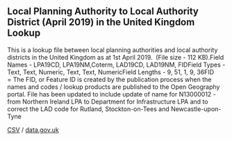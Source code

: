 ## Local Planning Authority to Local Authority District (April 2019) in the United Kingdom Lookup

This is a lookup file between local planning authorities and local authority districts in the United Kingdom as at 1st April 2019.  (File size - 112 KB).Field Names - LPA19CD, LPA19NM,Coterm, LAD19CD, LAD19NM, FIDField Types - Text, Text, Numeric, Text, Text, NumericField Lengths - 9, 51, 1, 9, 36FID = The FID, or Feature ID is created by the publication process when the names and codes / lookup products are published to the Open Geography portal. File has been updated to include update of name for N13000012 - from Northern Ireland LPA to Department for Infrastructure LPA and to correct the LAD code for Rutland, Stockton-on-Tees and Newcastle-upon-Tyne

[CSV](csv/130.csv) / [data.gov.uk](https://data.gov.uk/dataset/a23ddedd-025b-492e-a3e2-ac47a728dfd1/local-planning-authority-to-local-authority-district-april-2019-in-the-united-kingdom-lookup)

